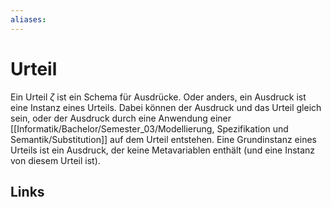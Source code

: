 ```yaml
---
aliases: 
---
```

# Urteil 
Ein Urteil $\zeta$ ist ein Schema für Ausdrücke. Oder anders, ein Ausdruck ist eine Instanz eines Urteils. Dabei können der Ausdruck und das Urteil gleich sein, oder der Ausdruck durch eine Anwendung einer [[Informatik/Bachelor/Semester_03/Modellierung, Spezifikation und Semantik/Substitution]] auf dem Urteil entstehen. 
Eine Grundinstanz eines Urteils ist ein Ausdruck, der keine Metavariablen enthält (und eine Instanz von diesem Urteil ist).
## Links